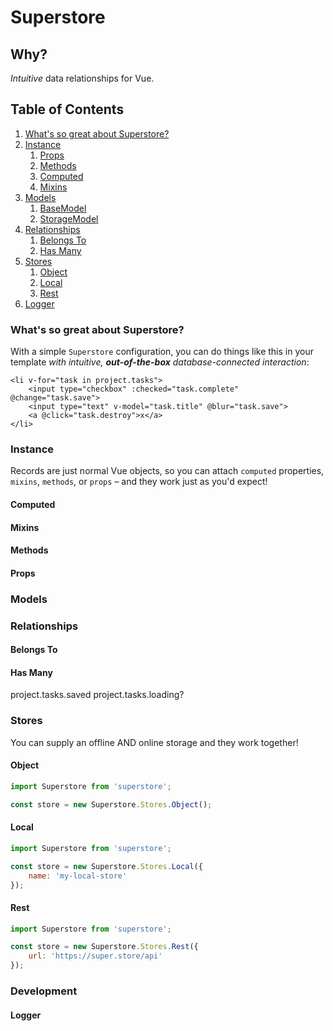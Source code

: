 # Superstore

## Why?

*Intuitive* data relationships for Vue.

## Table of Contents

1. [What's so great about Superstore?](#whats-so-great-about-superstore)
1. [Instance](#instance)
   1. [Props](#props)
   1. [Methods](#methods)
   1. [Computed](#computed)
   1. [Mixins](#mixins)
1. [Models](#models)
   1. [BaseModel](#base-model)
   1. [StorageModel](#storage-model)
1. [Relationships](#relationships)
   1. [Belongs To](#belongs-to)
   1. [Has Many](#has-many)
1. [Stores](#stores)
   1. [Object](#object)
   1. [Local](#local)
   1. [Rest](#rest)
1. [Logger](#logger)

### What's so great about Superstore?

With a simple `Superstore` configuration, you can do things like this in your template *with intuitive, **out-of-the-box** database-connected interaction*:

```
<li v-for="task in project.tasks">
    <input type="checkbox" :checked="task.complete" @change="task.save">
    <input type="text" v-model="task.title" @blur="task.save">
    <a @click="task.destroy">x</a>
</li>
```

### Instance

Records are just normal Vue objects, so you can attach `computed` properties, `mixins`, `methods`, or `props` – and they work just as you'd expect!

#### Computed
#### Mixins
#### Methods
#### Props

### Models

### Relationships
#### Belongs To
#### Has Many

project.tasks.saved
project.tasks.loading?

### Stores

You can supply an offline AND online storage and they work together!

#### Object

```js
import Superstore from 'superstore';

const store = new Superstore.Stores.Object();
```

#### Local

```js
import Superstore from 'superstore';

const store = new Superstore.Stores.Local({
    name: 'my-local-store'
});
```

#### Rest

```js
import Superstore from 'superstore';

const store = new Superstore.Stores.Rest({
    url: 'https://super.store/api'
});
```

### Development

#### Logger
